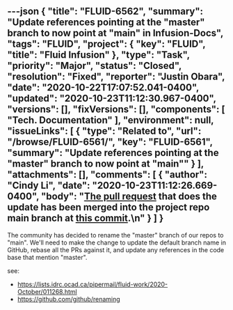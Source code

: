 ---json
{
  "title": "FLUID-6562",
  "summary": "Update references pointing at the \"master\" branch to now point at \"main\" in Infusion-Docs",
  "tags": "FLUID",
  "project": {
    "key": "FLUID",
    "title": "Fluid Infusion"
  },
  "type": "Task",
  "priority": "Major",
  "status": "Closed",
  "resolution": "Fixed",
  "reporter": "Justin Obara",
  "date": "2020-10-22T17:07:52.041-0400",
  "updated": "2020-10-23T11:12:30.967-0400",
  "versions": [],
  "fixVersions": [],
  "components": [
    "Tech. Documentation"
  ],
  "environment": null,
  "issueLinks": [
    {
      "type": "Related to",
      "url": "/browse/FLUID-6561/",
      "key": "FLUID-6561",
      "summary": "Update references pointing at the \"master\" branch to now point at \"main\""
    }
  ],
  "attachments": [],
  "comments": [
    {
      "author": "Cindy Li",
      "date": "2020-10-23T11:12:26.669-0400",
      "body": "[The pull request](https://github.com/fluid-project/infusion-docs/pull/188) that does the update has been merged into the project repo main branch at [this commit](https://github.com/fluid-project/infusion-docs/commit/c300786742732e452d0179846ff20aa510a4e8f4).\n"
    }
  ]
}
---
The community has decided to rename the "master" branch of our repos to "main". We'll need to make the change to update the default branch name in GitHub, rebase all the PRs against it, and update any references in the code base that mention "master".

see:

* <https://lists.idrc.ocad.ca/pipermail/fluid-work/2020-October/011268.html>
* <https://github.com/github/renaming>

        